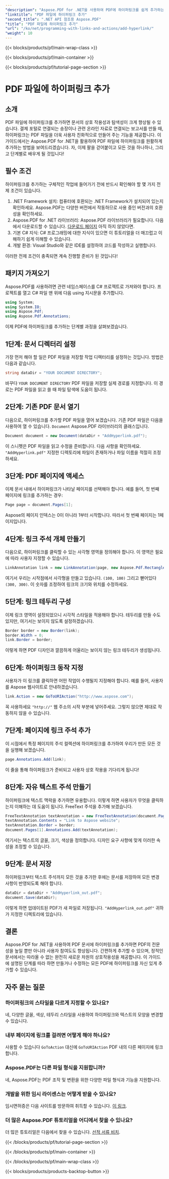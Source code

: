 ```yaml
---
"description": "Aspose.PDF for .NET을 사용하여 PDF에 하이퍼링크를 쉽게 추가하는 방법을 알아보세요. 문서의 상호 작용성과 사용자 참여도를 높여 보세요."
"linktitle": "PDF 파일에 하이퍼링크 추가"
"second_title": ".NET API 참조용 Aspose.PDF"
"title": "PDF 파일에 하이퍼링크 추가"
"url": "/ko/net/programming-with-links-and-actions/add-hyperlink/"
"weight": 10
---
```


{{< blocks/products/pf/main-wrap-class >}}

{{< blocks/products/pf/main-container >}}

{{< blocks/products/pf/tutorial-page-section >}}

# PDF 파일에 하이퍼링크 추가

## 소개

PDF 파일에 하이퍼링크를 추가하면 문서의 상호 작용성과 탐색성이 크게 향상될 수 있습니다. 결제 포털로 연결되는 송장이나 관련 온라인 자료로 연결되는 보고서를 만들 때, 하이퍼링크는 PDF 파일을 더욱 사용자 친화적으로 만들어 주는 기능을 제공합니다. 이 가이드에서는 Aspose.PDF for .NET을 활용하여 PDF 파일에 하이퍼링크를 원활하게 추가하는 방법을 보여드리겠습니다. 자, 이제 팔을 걷어붙이고 모든 것을 하나하나, 그리고 단계별로 배우게 될 것입니다!

## 필수 조건

하이퍼링크를 추가하는 구체적인 작업에 들어가기 전에 반드시 확인해야 할 몇 가지 전제 조건이 있습니다.

1. .NET Framework 설치: 컴퓨터에 호환되는 .NET Framework가 설치되어 있는지 확인하세요. Aspose.PDF는 다양한 버전에서 작동하므로 사용 중인 버전과의 호환성을 확인하세요.
2. Aspose.PDF for .NET 라이브러리: Aspose.PDF 라이브러리가 필요합니다. 다음에서 다운로드할 수 있습니다. [다운로드 페이지](https://releases.aspose.com/pdf/net/) 아직 하지 않았다면.
3. 기본 C# 지식: C# 프로그래밍에 대한 지식이 있으면 이 튜토리얼을 더 매끄럽고 이해하기 쉽게 이해할 수 있습니다.
4. 개발 환경: Visual Studio와 같은 IDE를 설정하여 코드를 작성하고 실행합니다.

이러한 전제 조건이 충족되면 계속 진행할 준비가 된 것입니다!

## 패키지 가져오기

Aspose.PDF를 사용하려면 관련 네임스페이스를 C# 프로젝트로 가져와야 합니다. 프로젝트를 열고 C# 파일 맨 위에 다음 using 지시문을 추가합니다.

```csharp
using System;
using System.IO;
using Aspose.Pdf;
using Aspose.Pdf.Annotations;
```

이제 PDF에 하이퍼링크를 추가하는 단계별 과정을 살펴보겠습니다.

## 1단계: 문서 디렉터리 설정

가장 먼저 해야 할 일은 PDF 파일을 저장할 작업 디렉터리를 설정하는 것입니다. 방법은 다음과 같습니다.

```csharp
string dataDir = "YOUR DOCUMENT DIRECTORY";
```

바꾸다 `YOUR DOCUMENT DIRECTORY` PDF 파일을 저장할 실제 경로를 지정합니다. 이 경로는 PDF 파일을 읽고 쓸 때 파일 탐색에 도움이 됩니다.

## 2단계: 기존 PDF 문서 열기

다음으로, 하이퍼링크를 추가할 PDF 파일을 열어 보겠습니다. 기존 PDF 파일은 다음을 사용하여 열 수 있습니다. `Document` Aspose.PDF 라이브러리의 클래스입니다.

```csharp
Document document = new Document(dataDir + "AddHyperlink.pdf");
```

이 스니펫은 PDF 파일을 읽고 수정을 준비합니다. 다음 사항을 확인하세요. `"AddHyperlink.pdf"` 지정한 디렉토리에 파일이 존재하거나 파일 이름을 적절히 조정하세요.

## 3단계: PDF 페이지에 액세스

이제 문서 내에서 하이퍼링크가 나타날 페이지를 선택해야 합니다. 예를 들어, 첫 번째 페이지에 링크를 추가하는 경우:

```csharp
Page page = document.Pages[1];
```

Aspose의 페이지 인덱스는 0이 아니라 1부터 시작합니다. 따라서 첫 번째 페이지는 1페이지입니다.

## 4단계: 링크 주석 개체 만들기

다음으로, 하이퍼링크를 클릭할 수 있는 사각형 영역을 정의해야 합니다. 이 영역은 필요에 따라 사용자 지정할 수 있습니다.

```csharp
LinkAnnotation link = new LinkAnnotation(page, new Aspose.Pdf.Rectangle(100, 100, 300, 300));
```

여기서 우리는 시작점에서 사각형을 만들고 있습니다. `(100, 100)` 그리고 뻗어있다 `(300, 300)`. 이 숫자를 조정하여 링크의 크기와 위치를 수정하세요.

## 5단계: 링크 테두리 구성

이제 링크 영역이 설정되었으니 시각적 스타일을 적용해야 합니다. 테두리를 만들 수도 있지만, 여기서는 보이지 않도록 설정하겠습니다.

```csharp
Border border = new Border(link);
border.Width = 0;
link.Border = border;
```

이렇게 하면 PDF 디자인과 깔끔하게 어울리는 보이지 않는 링크 테두리가 생성됩니다.

## 6단계: 하이퍼링크 동작 지정

사용자가 이 링크를 클릭하면 어떤 작업이 수행될지 지정해야 합니다. 예를 들어, 사용자를 Aspose 웹사이트로 안내하겠습니다.

```csharp
link.Action = new GoToURIAction("http://www.aspose.com");
```

꼭 사용하세요 `"http://"` 웹 주소의 시작 부분에 넣어주세요. 그렇지 않으면 제대로 작동하지 않을 수 있습니다.

## 7단계: 페이지에 링크 주석 추가

이 시점에서 특정 페이지의 주석 컬렉션에 하이퍼링크를 추가하여 우리가 만든 모든 것을 실행해 보겠습니다.

```csharp
page.Annotations.Add(link);
```

이 줄을 통해 하이퍼링크가 준비되고 사용자 상호 작용을 기다리게 됩니다!

## 8단계: 자유 텍스트 주석 만들기

하이퍼링크에 텍스트 맥락을 추가하면 유용합니다. 이렇게 하면 사용자가 무엇을 클릭하는지 이해하는 데 도움이 됩니다. FreeText 주석을 추가해 보겠습니다.

```csharp
FreeTextAnnotation textAnnotation = new FreeTextAnnotation(document.Pages[1], new Aspose.Pdf.Rectangle(100, 100, 300, 300), new DefaultAppearance(FontRepository.FindFont("TimesNewRoman"), 10, Color.Blue));
textAnnotation.Contents = "Link to Aspose website";
textAnnotation.Border = border;
document.Pages[1].Annotations.Add(textAnnotation);
```

여기서는 텍스트의 글꼴, 크기, 색상을 정의합니다. 디자인 요구 사항에 맞게 이러한 속성을 조정할 수 있습니다.

## 9단계: 문서 저장

하이퍼링크부터 텍스트 주석까지 모든 것을 추가한 후에는 문서를 저장하여 모든 변경 사항이 반영되도록 해야 합니다.

```csharp
dataDir = dataDir + "AddHyperlink_out.pdf";
document.Save(dataDir);
```

이렇게 하면 업데이트된 PDF가 새 파일로 저장됩니다. `"AddHyperlink_out.pdf"` 귀하가 지정한 디렉토리에 있습니다.

## 결론

Aspose.PDF for .NET을 사용하여 PDF 문서에 하이퍼링크를 추가하면 PDF의 전문성을 높일 뿐만 아니라 사용자 참여도도 향상됩니다. 간편하게 추가할 수 있으며, 정적인 문서에서는 따라올 수 없는 완전히 새로운 차원의 상호작용성을 제공합니다. 이 가이드에 설명된 단계를 따라 하면 만들거나 수정하는 모든 PDF에 하이퍼링크를 자신 있게 추가할 수 있습니다. 

## 자주 묻는 질문

### 하이퍼링크의 스타일을 다르게 지정할 수 있나요?  
네, 다양한 글꼴, 색상, 테두리 스타일을 사용하여 하이퍼링크와 텍스트의 모양을 변경할 수 있습니다.

### 내부 페이지에 링크를 걸려면 어떻게 해야 하나요?  
사용할 수 있습니다 `GoToAction` 대신에 `GoToURIAction` PDF 내의 다른 페이지에 링크합니다.

### Aspose.PDF는 다른 파일 형식을 지원합니까?  
네, Aspose.PDF는 PDF 조작 및 변환을 위한 다양한 파일 형식과 기능을 지원합니다.

### 개발을 위한 임시 라이센스는 어떻게 받을 수 있나요?  
임시면허증은 다음 사이트를 방문하여 취득할 수 있습니다. [이 링크](https://purchase.aspose.com/temporary-license/).

### 더 많은 Aspose.PDF 튜토리얼을 어디에서 찾을 수 있나요?  
더 많은 튜토리얼은 다음에서 찾을 수 있습니다. [선적 서류 비치](https://reference.aspose.com/pdf/net/).

{{< /blocks/products/pf/tutorial-page-section >}}

{{< /blocks/products/pf/main-container >}}

{{< /blocks/products/pf/main-wrap-class >}}

{{< blocks/products/products-backtop-button >}}